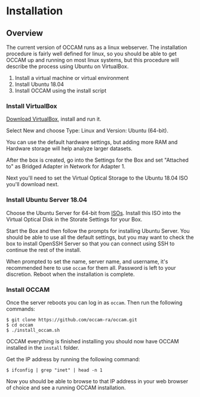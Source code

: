 # Installation

## Overview

The current version of OCCAM runs as a linux webserver. The installation procedure is fairly well defined for linux, so you should be able to get OCCAM up and running on most linux systems, but this procedure will describe the process using Ubuntu on VirtualBox.

1. Install a virtual machine or virtual environment
2. Install Ubuntu 18.04
3. Install OCCAM using the install script

### Install VirtualBox

[Download VirtualBox](https://www.virtualbox.org/wiki/Downloads), install and run it.

Select New and choose Type: Linux and Version: Ubuntu (64-bit).

You can use the default hardware settings, but adding more RAM and Hardware storage will help analyze larger datasets.

After the box is created, go into the Settings for the Box and set "Attached to" as Bridged Adapter in Network for Adapter 1.

Next you'll need to set the Virtual Optical Storage to the Ubuntu 18.04 ISO you'll download next.

### Install Ubuntu Server 18.04

Choose the Ubuntu Server for 64-bit from [ISOs](http://releases.ubuntu.com/18.04/).  Install this ISO into the Virtual Optical Disk in the Storate Settings for your Box.

Start the Box and then follow the prompts for installing Ubuntu Server.  You should be able to use all the default settings, but you may want to check the box to install OpenSSH Server so that you can connect using SSH to continue the rest of the install.

When prompted to set the name, server name, and username, it's recommended here to use `occam` for them all.  Password is left to your discretion.  Reboot when the installation is complete.

### Install OCCAM

Once the server reboots you can log in as `occam`.  Then run the following commands:

```
$ git clone https://github.com/occam-ra/occam.git
$ cd occam
$ ./install_occam.sh
```

OCCAM everything is finished installing you should now have OCCAM installed in the `install` folder.

Get the IP address by running the following command:

```
$ ifconfig | grep "inet" | head -n 1
```

Now you should be able to browse to that IP address in your web browser of choice and see a running OCCAM installation.
